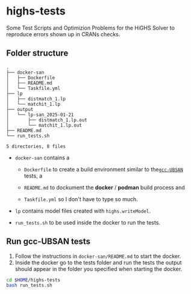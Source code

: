 # highs-tests
Some Test Scripts and Optimizion Problems for the HiGHS Solver
to reproduce errors shown up in CRANs checks.

## Folder structure
```
.
├── docker-san
│   ├── Dockerfile
│   ├── README.md
│   └── Taskfile.yml
├── lp
│   ├── distmatch_1.lp
│   └── matchit_1.lp
├── output
│   └── lp-san_2025-01-21
│       ├── distmatch_1.lp.out
│       └── matchit_1.lp.out
├── README.md
└── run_tests.sh

5 directories, 8 files
```

- `docker-san` contains a
    + `Dockerfile` to create a build environment similar to the[`gcc-UBSAN`](https://cran.r-project.org/web/checks/check_issue_kinds.html) tests, a

    + `README.md` to dockument the **docker** / **podman** build process and

    + `Taskfile.yml` so I don't have to type so much.

- `lp` contains model files created with `highs.writeModel`.

- `run_tests.sh` to be used inside the docker to run the tests.


## Run gcc-UBSAN tests
1. Follow the instructions in `docker-san/README.md` to start the docker.
2. Inside the docker go to the tests folder and run the tests the output
   should appear in the folder you specified when starting the docker.

```sh
cd $HOME/highs-tests
bash run_tests.sh
```

